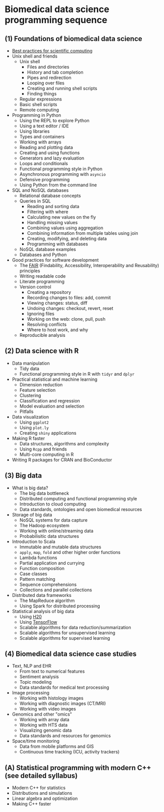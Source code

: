 # Biomedical data science programming sequence

## (1) Foundations of biomedical data science

- [Best practices for scientific computing](http://journals.plos.org/plosbiology/article?id=10.1371/journal.pbio.1001745)
- Unix shell and friends
    - Unix shell
        - Files and directories
        - History and tab completion
        - Pipes and redirection
        - Looping over files
        - Creating and running shell scripts
        - Finding things
    - Regular expressions
    - Basic shell scripts
    - Remote computing
- Programming in Python
    - Using the REPL to explore Python
    - Using a text editor / IDE
    - Using libraries
    - Types and containers
    - Working with arrays
    - Reading and plotting data
    - Creating and using functions
    - Generators and lazy evaluation
    - Loops and conditionals
    - Functional programming style in Python
    - Asynchronous programming with `asyncio`
    - Defensive programming
    - Using Python from the command line
- SQL and NoSQL databases
    - Relational database concepts
    - Queries in SQL
        - Reading and sorting data
        - Filtering with where
        - Calculating new values on the fly
        - Handling missing values
        - Combining values using aggregation
        - Combining information from multiple tables using join
        - Creating, modifying, and deleting data
        - Programming with databases
    - NoSQL database examples
    - Databases and Python
- Good practices for software development
    - The [FAIR](http://www.nature.com/articles/sdata201618) (Findability, Accessibility, Interoperability and Reusability) principles
    - Writing readable code
    - Literate programming
    - Version control
        - Creating a repository
        - Recording changes to files: add, commit
        - Viewing changes: status, diff
        - Undoing changes: checkout, revert, reset
        - Ignoring files
        - Working on the web: clone, pull, push
        - Resolving conflicts
        - Where to host work, and why
    - Reproducible analysis

## (2) Data science with R

- Data manipulation
    - Tidy data
    - Functional programming style in R with `tidyr` and `dplyr`
- Practical statistical and machine learning
    - Dimension reduction
    - Feature selection
    - Clustering
    - Classification and regression
    - Model evaluation and selection
    - Pitfalls
- Data visualization
    - Using `ggplot2`
    - Using `plot.ly`
    - Creating `shiny` applications
- Making R faster
    - Data structures, algorithms and complexity
    - Using `Rcpp` and friends
    - Multi-core computing in R
- Writing R packages for CRAN and BioConductor

## (3) Big data

- What is big data?
  - The big data bottleneck
  - Distributed computing and functional programming style
  - Introduction to cloud computing
  - Data standards, ontologies and open biomedical resources
- Storage of big data
  - NoSQL systems for data capture
  - The Hadoop ecosystem
  - Working with online/streaming data
  - Probabilisitic data structures
- Introduction to Scala
  - Immutable and mutable data structures
  - `apply`, `map`, `fold` and other higher order functions
  - Lambda functions
  - Partial application and currying
  - Function composition
  - Case classes
  - Pattern matching
  - Sequence comprehensions
  - Collections and parallel collections
- Distributed data frameworks
  - The MapReduce algorithm
  - Using Spark for distributed processing
- Statistical analysis of big data
  - Using [H20](https://github.com/h2oai/h2o-3)
  - Using [TensorFlow](https://www.tensorflow.org)
  - Scalable algorithms for data reduction/summarization
  - Scalable algorithms for unsupervised learning
  - Scalable algorithms for supervised learning

## (4) Biomedical data science case studies

- Text, NLP and EHR
    - From text to numerical features
    - Sentiment analysis
    - Topic modeling
    - Data standards for medical text processing
- Image processing
    - Working with histology images
    - Working with diagnostic images (CT/MRI)
    - Working with video images
- Genomics and other "omics"
    - Working with array data
    - Working with HTS data
    - Visualizing genomic data
    - Data standards and resources for genomics
- Space/time monitoring
  - Data from mobile platforms and GIS
  - Continuous time tracking (ICU, activity trackers)

## (A) Statistical programming with modern C++ (see detailed syllabus)

- Modern C++ for statistics
- Distributions and simulations
- Linear algebra and optimization
- Making C++ faster

